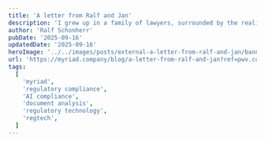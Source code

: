 ```yaml
---
title: 'A letter from Ralf and Jan'
description: 'I grew up in a family of lawyers, surrounded by the realities of law and regulation. From early on, I saw how much time and energy went into legal and regulatory compliance work. How manual and antiquated the work was, and how it constrained innovation. I understood both the magnitude of the challenge and the size of the opportunity. But I also knew why automation wasn’t yet possible. The technology simply wasn’t ready.'
author: 'Ralf Schonherr'
pubDate: '2025-09-16'
updatedDate: '2025-09-16'
heroImage: '../../images/posts/external-a-letter-from-ralf-and-jan/banner_16_9-1-20250916-130830.webp'
url: 'https://myriad.company/blog/a-letter-from-ralf-and-jan?ref=pwv.com'
tags:
  [
    'myriad',
    'regulatory compliance',
    'AI compliance',
    'document analysis',
    'regulatory technology',
    'regtech',
  ]
---
```

